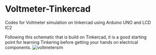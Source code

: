 # Voltmeter-Tinkercad
Codes for Voltmeter simulation on tinkercad using Arduino UNO and LCD IC2

Following this schematic that is build on Tinkercad, it is a good starting point for learning Tinkering before getting your hands on electrical components.
![voltmetersim](https://github.com/user-attachments/assets/e7a07db9-5f84-40d0-a476-f2bcce876cbc)

